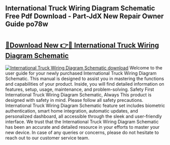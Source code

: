 ## International Truck Wiring Diagram Schematic Free Pdf Download - Part-JdX New Repair Owner Guide po78w

# <h2><a href="http://dfi7bxd.blite.top/?on=International+Truck+Wiring+Diagram+Schematic">🔗Download New 👉🔴 International Truck Wiring Diagram Schematic</a></h2>

[![International Truck Wiring Diagram Schematic download](https://i.imgur.com/lujVjoI.png)](http://dfi7bxd.blite.top/?on=International+Truck+Wiring+Diagram+Schematic)
Welcome to the user guide for your newly purchased International Truck Wiring Diagram Schematic. This manual is designed to assist you in mastering the functions and capabilities of your product. Inside, you will find detailed information on features, setup, usage, maintenance, and problem-solving. Safety First International Truck Wiring Diagram Schematic, Always This product is designed with safety in mind. Please follow all safety precautions. International Truck Wiring Diagram Schematic feature set includes biometric authentication, smart home integration, automatic updates, and personalized dashboard, all accessible through the sleek and user-friendly interface. We trust that the International Truck Wiring Diagram Schematic has been an accurate and detailed resource in your efforts to master your new device. In case of any queries or concerns, please do not hesitate to reach out to our customer service team.
